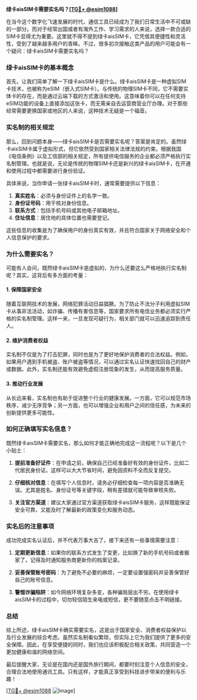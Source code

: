 **绿卡aisSIM卡需要实名吗？[[TG💪+ @esim1088](https://t.me/s/esim1088)]**

在当今这个数字化飞速发展的时代，通信工具已经成为了我们日常生活中不可或缺的一部分。而对于经常出国或者有海外工作、学习需求的人来说，选择一款合适的SIM卡显得尤为重要。这里就不得不提到绿卡aisSIM卡，它凭借其便捷性和灵活性，受到了越来越多用户的青睐。不过，很多初次接触这类产品的用户可能会有一个疑问：绿卡aisSIM卡需要实名吗？

### 绿卡aisSIM卡的基本概念

首先，让我们简单了解一下绿卡aisSIM卡是什么。绿卡aisSIM卡是一种虚拟SIM卡技术，也被称为eSIM（嵌入式SIM卡）。与传统的物理SIM卡不同，它不需要实体卡的存在，而是通过云端下载的方式激活和使用。这意味着你可以在任何支持eSIM功能的设备上直接添加这张卡，而无需亲自去运营商营业厅办理。对于那些经常需要更换国家或地区的人来说，这种技术无疑是一个福音。

### 实名制的相关规定

那么，回到问题本身——绿卡aisSIM卡是否需要实名呢？答案是肯定的。虽然绿卡aisSIM卡属于虚拟形式，但它依然受到国家相关法律法规的约束。根据我国《电信条例》以及工信部的相关规定，所有提供电信服务的企业都必须严格执行实名制管理。也就是说，无论是传统的物理SIM卡还是新兴的绿卡aisSIM卡，在开通和使用过程中都需要进行身份验证。

具体来说，当你申请一张绿卡aisSIM卡时，通常需要提供以下信息：
1. **真实姓名**：必须与身份证件上的名字一致。
2. **身份证号码**：用于核对身份信息。
3. **联系方式**：包括手机号码或其他电子邮箱地址。
4. **住址信息**：居住地的具体位置也需要登记。

这些信息的收集是为了确保用户的身份真实有效，并且符合国家关于网络安全和个人信息保护的要求。

### 为什么需要实名？

可能有人会问，既然绿卡aisSIM卡是虚拟的，为什么还要这么严格地执行实名制呢？其实，这背后有多方面的考量：

#### 1. **保障国家安全**
随着互联网技术的发展，网络犯罪活动日益猖獗。为了防止不法分子利用虚拟SIM卡从事非法活动，如诈骗、传播有害信息等，国家要求所有电信业务都必须实行严格的实名制管理。这样一来，一旦发现可疑行为，相关部门就可以迅速追踪到责任人。

#### 2. **维护消费者权益**
实名制不仅是为了打击犯罪，同时也是为了更好地保护消费者的合法权益。例如，如果用户遇到手机被盗、账户被盗等情况，可以通过实名认证快速找回自己的财产或数据。此外，实名制还能有效避免虚假注册现象的发生，从而提高服务质量。

#### 3. **推动行业发展**
从长远来看，实名制也有助于促进整个行业的健康发展。一方面，它可以规范市场秩序，减少无序竞争；另一方面，也可以增强企业和用户之间的信任感，为未来的创新提供更多可能性。

### 如何正确填写实名信息？

既然绿卡aisSIM卡需要实名，那么如何才能正确地完成这一流程呢？以下是几个小贴士：

1. **提前准备好证件**：在申请之前，确保自己已经准备好有效的身份证件，比如二代居民身份证。这样可以大大节省时间，避免因资料不全而反复提交。

2. **仔细核对信息**：在填写个人信息时，请务必仔细检查每一项内容是否准确无误。尤其是姓名、身份证号等关键字段，稍有差错就可能导致审核失败。

3. **关注官方渠道**：建议大家通过官方渠道获取绿卡aisSIM卡服务，这样既能保证安全可靠，又能及时了解最新的政策变化和服务动态。

### 实名后的注意事项

成功完成实名认证后，并不代表万事大吉了。接下来还有一些事情需要注意：

1. **定期更新信息**：如果你的联系方式发生了变更，比如换了新的手机号码或者搬家了，记得及时通知服务商更新你的档案记录。

2. **妥善保管账号密码**：为了避免不必要的麻烦，一定要设置强密码并妥善保管好自己的账号信息。

3. **警惕诈骗陷阱**：如今网络环境复杂多变，各种骗局层出不穷。在使用绿卡aisSIM卡的过程中，切勿轻信陌生来电或短信，更不要随意点击不明链接。

### 总结

综上所述，绿卡aisSIM卡确实需要实名，这是出于国家安全、消费者权益保护以及行业发展的综合考虑。虽然实名制看似繁琐，但实际上它为我们提供了更多的安全保障。因此，在享受便捷的同时，我们也应该积极配合相关政策，共同营造一个更加健康和谐的网络空间。

最后提醒大家，无论是在国内还是国外旅行期间，都要时刻注意个人信息的安全，合理合法地使用通讯工具。只有这样，才能真正享受到科技进步带来的便利与乐趣！

[[TG💪+ @esim1088](https://t.me/s/esim1088) ![Image](https://i.postimg.cc/4NQfJmqS/Snipaste-2025-05-13-00-14-12.png)]